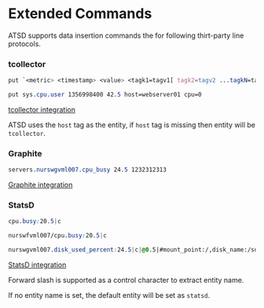 # Extended Commands

ATSD supports data insertion commands the for following thirt-party line protocols.

### tcollector

```css
put `<metric> <timestamp> <value> <tagk1=tagv1[ tagk2=tagv2 ...tagkN=tagvN]>`
```

```css
put sys.cpu.user 1356998400 42.5 host=webserver01 cpu=0
```

[tcollector integration](https://axibase.com/products/axibase-time-series-database/writing-data/tcollector/)

ATSD uses the `host` tag as the entity, if `host` tag is missing then entity will be `tcollector`.

### Graphite

```css
servers.nurswgvml007.cpu_busy 24.5 1232312313
```

[Graphite integration](http://axibase.com/products/axibase-time-series-database/writing-data/graphite-format/)

### StatsD

```css
cpu.busy:20.5|c
```

```css
nurswfvml007/cpu.busy:20.5|c
```

```css
nurswgvml007.disk_used_percent:24.5|c|@0.5|#mount_point:/,disk_name:/sda
```

[StatsD integration](http://axibase.com/products/axibase-time-series-database/writing-data/statsd/)

Forward slash is supported as a control character to extract entity name. 

If no entity name is set, the default entity will be set as `statsd`.







